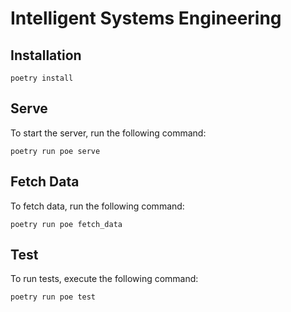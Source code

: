 # Intelligent Systems Engineering

## Installation

```shell
poetry install
```

## Serve
To start the server, run the following command:

```shell
poetry run poe serve
```

## Fetch Data
To fetch data, run the following command:

```shell
poetry run poe fetch_data
```


## Test
To run tests, execute the following command:

```shell
poetry run poe test
```